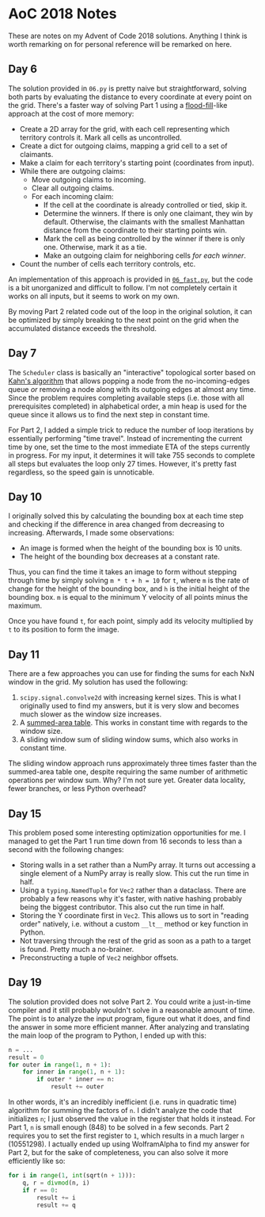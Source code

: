 # AoC 2018 Notes

These are notes on my Advent of Code 2018 solutions. Anything I think is worth remarking on for personal reference will be remarked on here.


## Day 6

The solution provided in `06.py` is pretty naive but straightforward, solving both parts by evaluating the distance to every coordinate at every point on the grid. There's a faster way of solving Part 1 using a [flood-fill](https://en.wikipedia.org/wiki/Flood_fill)-like approach at the cost of more memory:

- Create a 2D array for the grid, with each cell representing which territory controls it. Mark all cells as uncontrolled.
- Create a dict for outgoing claims, mapping a grid cell to a set of claimants.
- Make a claim for each territory's starting point (coordinates from input).
- While there are outgoing claims:
    - Move outgoing claims to incoming.
    - Clear all outgoing claims.
    - For each incoming claim:
        - If the cell at the coordinate is already controlled or tied, skip it.
        - Determine the winners. If there is only one claimant, they win by default. Otherwise, the claimants with the smallest Manhattan distance from the coordinate to their starting points win.
        - Mark the cell as being controlled by the winner if there is only one. Otherwise, mark it as a tie.
        - Make an outgoing claim for neighboring cells *for each winner*.
- Count the number of cells each territory controls, etc.

An implementation of this approach is provided in [`06_fast.py`](06_fast.py), but the code is a bit unorganized and difficult to follow. I'm not completely certain it works on all inputs, but it seems to work on my own.

By moving Part 2 related code out of the loop in the original solution, it can be optimized by simply breaking to the next point on the grid when the accumulated distance exceeds the threshold.


## Day 7

The `Scheduler` class is basically an "interactive" topological sorter based on [Kahn's algorithm](https://en.wikipedia.org/wiki/Topological_sorting#Kahn's_algorithm) that allows popping a node from the no-incoming-edges queue *or* removing a node along with its outgoing edges at almost any time. Since the problem requires completing available steps (i.e. those with all prerequisites completed) in alphabetical order, a min heap is used for the queue since it allows us to find the next step in constant time.

For Part 2, I added a simple trick to reduce the number of loop iterations by essentially performing "time travel". Instead of incrementing the current time by one, set the time to the most immediate ETA of the steps currently in progress. For my input, it determines it will take 755 seconds to complete all steps but evaluates the loop only 27 times. However, it's pretty fast regardless, so the speed gain is unnoticable.


## Day 10

I originally solved this by calculating the bounding box at each time step and checking if the difference in area changed from decreasing to increasing. Afterwards, I made some observations:

- An image is formed when the height of the bounding box is 10 units.
- The height of the bounding box decreases at a constant rate.

Thus, you can find the time it takes an image to form without stepping through time by simply solving `m * t + h = 10` for `t`, where `m` is the rate of change for the height of the bounding box, and `h` is the initial height of the bounding box. `m` is equal to the minimum Y velocity of all points minus the maximum.

Once you have found `t`, for each point, simply add its velocity multiplied by `t` to its position to form the image.


## Day 11

There are a few approaches you can use for finding the sums for each NxN window in the grid. My solution has used the following:

1. `scipy.signal.convolve2d` with increasing kernel sizes. This is what I originally used to find my answers, but it is very slow and becomes much slower as the window size increases.
1. A [summed-area table](https://en.wikipedia.org/wiki/Summed-area_table). This works in constant time with regards to the window size.
1. A sliding window sum of sliding window sums, which also works in constant time.

The sliding window approach runs approximately three times faster than the summed-area table one, despite requiring the same number of arithmetic operations per window sum. Why? I'm not sure yet. Greater data locality, fewer branches, or less Python overhead?


## Day 15

This problem posed some interesting optimization opportunities for me. I managed to get the Part 1 run time down from 16 seconds to less than a second with the following changes:

- Storing walls in a set rather than a NumPy array. It turns out accessing a single element of a NumPy array is really slow. This cut the run time in half.
- Using a `typing.NamedTuple` for `Vec2` rather than a dataclass. There are probably a few reasons why it's faster, with native hashing probably being the biggest contributor. This also cut the run time in half.
- Storing the Y coordinate first in `Vec2`. This allows us to sort in "reading order" natively, i.e. without a custom `__lt__` method or key function in Python.
- Not traversing through the rest of the grid as soon as a path to a target is found. Pretty much a no-brainer.
- Preconstructing a tuple of `Vec2` neighbor offsets.


## Day 19

The solution provided does not solve Part 2. You could write a just-in-time compiler and it still probably wouldn't solve in a reasonable amount of time. The point is to analyze the input program, figure out what it does, and find the answer in some more efficient manner. After analyzing and translating the main loop of the program to Python, I ended up with this:

```python
n = ...
result = 0
for outer in range(1, n + 1):
    for inner in range(1, n + 1):
        if outer * inner == n:
            result += outer
```

In other words, it's an incredibly inefficient (i.e. runs in quadratic time) algorithm for summing the factors of `n`. I didn't analyze the code that initializes `n`; I just observed the value in the register that holds it instead. For Part 1, `n` is small enough (848) to be solved in a few seconds. Part 2 requires you to set the first register to `1`, which results in a much larger `n` (10551298). I actually ended up using WolframAlpha to find my answer for Part 2, but for the sake of completeness, you can also solve it more efficiently like so:

```python
for i in range(1, int(sqrt(n + 1))):
    q, r = divmod(n, i)
    if r == 0:
        result += i
        result += q
```
